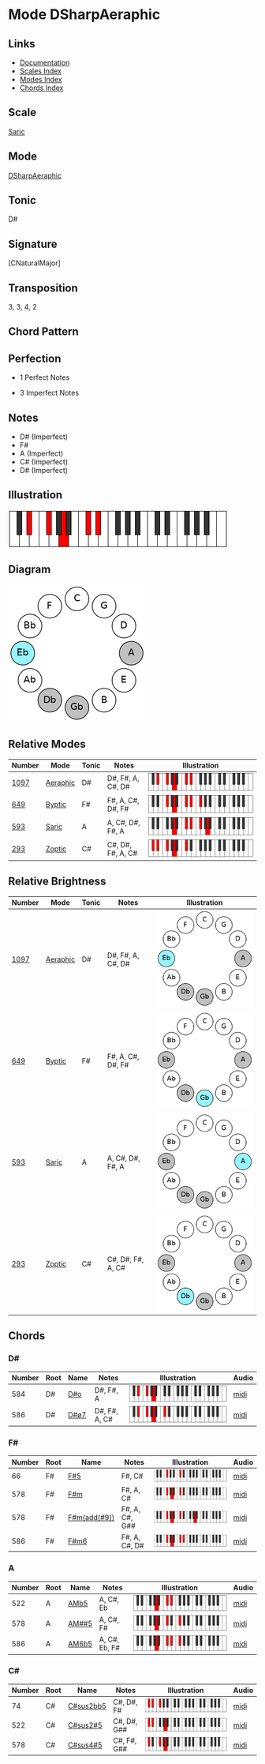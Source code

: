 # Mode DSharpAeraphic

## Links

- [Documentation](README.md)
- [Scales Index](Scales.md)
- [Modes Index](Modes.md)
- [Chords Index](Chords.md)

## Scale

[Saric](ScaleSaric.md)

## Mode

[DSharpAeraphic](ModeDSharpAeraphic.md)

## Tonic

D#

## Signature

[CNaturalMajor]

## Transposition

3, 3, 4, 2

## Chord Pattern



## Perfection

 - 1 Perfect Notes

 - 3 Imperfect Notes

## Notes

- D# (Imperfect)
- F#
- A (Imperfect)
- C# (Imperfect)
- D# (Imperfect)

## Illustration

![DSharpAeraphic](ModeDSharpAeraphic.png)

## Diagram

![DSharpAeraphic](CircleModeDSharpAeraphic.png)

## Relative Modes

| Number | Mode | Tonic | Notes | Illustration |
|--------|------|-------|-------|--------------|
| [1097](https://ianring.com/musictheory/scales/1097) | [Aeraphic](ModeAeraphic.md) | D# | D#, F#, A, C#, D# | ![DSharpAeraphic](ModeDSharpAeraphic.png) |
| [649](https://ianring.com/musictheory/scales/649) | [Byptic](ModeByptic.md) | F# | F#, A, C#, D#, F# | ![FSharpByptic](ModeFSharpByptic.png) |
| [593](https://ianring.com/musictheory/scales/593) | [Saric](ModeSaric.md) | A | A, C#, D#, F#, A | ![ANaturalSaric](ModeANaturalSaric.png) |
| [293](https://ianring.com/musictheory/scales/293) | [Zoptic](ModeZoptic.md) | C# | C#, D#, F#, A, C# | ![CSharpZoptic](ModeCSharpZoptic.png) |
## Relative Brightness

| Number | Mode | Tonic | Notes | Illustration |
|--------|------|-------|-------|--------------|
| [1097](https://ianring.com/musictheory/scales/1097) | [Aeraphic](ModeAeraphic.md) | D# | D#, F#, A, C#, D# | ![DSharpAeraphic](CircleModeDSharpAeraphic.png) |
| [649](https://ianring.com/musictheory/scales/649) | [Byptic](ModeByptic.md) | F# | F#, A, C#, D#, F# | ![FSharpByptic](CircleModeFSharpByptic.png) |
| [593](https://ianring.com/musictheory/scales/593) | [Saric](ModeSaric.md) | A | A, C#, D#, F#, A | ![ANaturalSaric](CircleModeANaturalSaric.png) |
| [293](https://ianring.com/musictheory/scales/293) | [Zoptic](ModeZoptic.md) | C# | C#, D#, F#, A, C# | ![CSharpZoptic](CircleModeCSharpZoptic.png) |

## Chords

### D#

| Number | Root | Name | Notes | Illustration | Audio |
|--------|------|------|-------|--------------|-------|
| 584 | D# | [D#o](ChordDSharpDiminished.md) | D#, F#, A | ![D#o](ChordDSharpDiminishedRootPosition.png) | [midi](ChordDSharpDiminishedRootPosition.mid) |
| 586 | D# | [D#ø7](ChordDSharpHalfDiminishedSeventh.md) | D#, F#, A, C# | ![D#ø7](ChordDSharpHalfDiminishedSeventhRootPosition.png) | [midi](ChordDSharpHalfDiminishedSeventhRootPosition.mid) |

### F#

| Number | Root | Name | Notes | Illustration | Audio |
|--------|------|------|-------|--------------|-------|
| 66 | F# | [F#5](ChordFSharpPowerChord.md) | F#, C# | ![F#5](ChordFSharpPowerChordRootPosition.png) | [midi](ChordFSharpPowerChordRootPosition.mid) |
| 578 | F# | [F#m](ChordFSharpMinor.md) | F#, A, C# | ![F#m](ChordFSharpMinorRootPosition.png) | [midi](ChordFSharpMinorRootPosition.mid) |
| 578 | F# | [F#m(add(#9))](ChordFSharpMinorAddSharpNinth.md) | F#, A, C#, G## | ![F#m(add(#9))](ChordFSharpMinorAddSharpNinthRootPosition.png) | [midi](ChordFSharpMinorAddSharpNinthRootPosition.mid) |
| 586 | F# | [F#m6](ChordFSharpMinorSixth.md) | F#, A, C#, D# | ![F#m6](ChordFSharpMinorSixthRootPosition.png) | [midi](ChordFSharpMinorSixthRootPosition.mid) |

### A

| Number | Root | Name | Notes | Illustration | Audio |
|--------|------|------|-------|--------------|-------|
| 522 | A | [AMb5](ChordANaturalMajorFlatFifth.md) | A, C#, Eb | ![AMb5](ChordANaturalMajorFlatFifthRootPosition.png) | [midi](ChordANaturalMajorFlatFifthRootPosition.mid) |
| 578 | A | [AM##5](ChordANaturalMajorDoubleSharpFifth.md) | A, C#, F# | ![AM##5](ChordANaturalMajorDoubleSharpFifthRootPosition.png) | [midi](ChordANaturalMajorDoubleSharpFifthRootPosition.mid) |
| 586 | A | [AM6b5](ChordANaturalMajorSixthFlatFifth.md) | A, C#, Eb, F# | ![AM6b5](ChordANaturalMajorSixthFlatFifthRootPosition.png) | [midi](ChordANaturalMajorSixthFlatFifthRootPosition.mid) |

### C#

| Number | Root | Name | Notes | Illustration | Audio |
|--------|------|------|-------|--------------|-------|
| 74 | C# | [C#sus2bb5](ChordCSharpSuspendedSecondDoubleFlatFifth.md) | C#, D#, F# | ![C#sus2bb5](ChordCSharpSuspendedSecondDoubleFlatFifthRootPosition.png) | [midi](ChordCSharpSuspendedSecondDoubleFlatFifthRootPosition.mid) |
| 522 | C# | [C#sus2#5](ChordCSharpSuspendedSecondSharpFifth.md) | C#, D#, G## | ![C#sus2#5](ChordCSharpSuspendedSecondSharpFifthRootPosition.png) | [midi](ChordCSharpSuspendedSecondSharpFifthRootPosition.mid) |
| 578 | C# | [C#sus4#5](ChordCSharpSuspendedFourthSharpFifth.md) | C#, F#, G## | ![C#sus4#5](ChordCSharpSuspendedFourthSharpFifthRootPosition.png) | [midi](ChordCSharpSuspendedFourthSharpFifthRootPosition.mid) |


